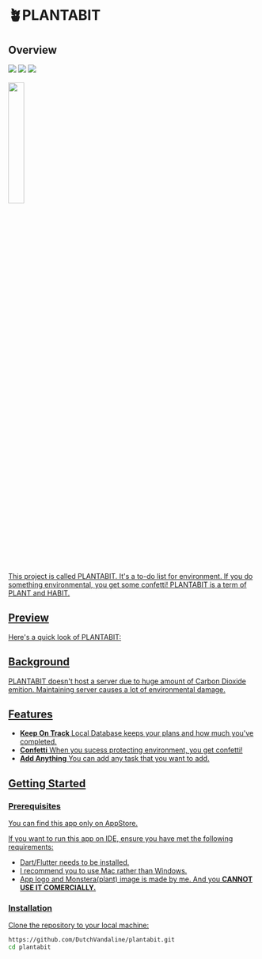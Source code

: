 # 🪴PLANTABIT

## Overview
<img src="https://img.shields.io/badge/Dart-0175C2?style=for-the-badge&logo=Dart&logoColor=white"> <img src="https://img.shields.io/badge/Flutter-02569B?style=for-the-badge&logo=Flutter&logoColor=white"> <img src="https://img.shields.io/badge/App Store-0D96F6?style=for-the-badge&logo=App Store&logoColor=white"> <br/><br/>
<a href="https://apps.apple.com/us/app/plantabit/id1600635708"><img src="https://github.com/DutchVandaline/PLANTABIT/assets/142364450/c8c07908-d8f2-437c-b3c7-b5ffab5be4ac" width=25%, height=25%> <br>

This project is called PLANTABIT. It's a to-do list for environment. If you do something environmental, you get some confetti!
PLANTABIT is a term of PLANT and HABIT.

## Preview
Here's a quick look of PLANTABIT:


## Background
PLANTABIT doesn't host a server due to huge amount of Carbon Dioxide emition. Maintaining server causes a lot of environmental damage.

## Features

- **Keep On Track** Local Database keeps your plans and how much you've completed.
- **Confetti** When you sucess protecting environment, you get confetti! 
- **Add Anything** You can add any task that you want to add.


## Getting Started
### Prerequisites
You can find this app only on <a href="https://apps.apple.com/us/app/plantabit/id1600635708">AppStore.<br>

If you want to run this app on IDE, ensure you have met the following requirements:

- Dart/Flutter needs to be installed.
- I recommend you to use Mac rather than Windows.
- App logo and Monstera(plant) image is made by me. And you **CANNOT USE IT COMERCIALLY.**


### Installation
Clone the repository to your local machine:

```bash
https://github.com/DutchVandaline/plantabit.git
cd plantabit
```




